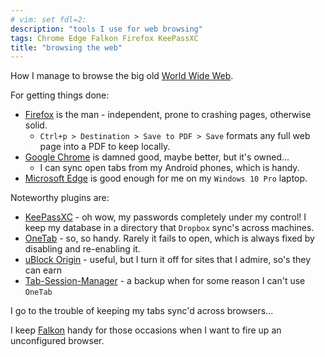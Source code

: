 ```yaml
---
# vim: set fdl=2:
description: "tools I use for web browsing"
tags: Chrome Edge Falkon Firefox KeePassXC
title: "browsing the web"
---
```


How I manage to browse the big old [World Wide Web](https://en.wikipedia.org/wiki/World_Wide_Web).

For getting things done:

- [Firefox](http://en.wikipedia.org/wiki/Mozilla_Firefox) is the man - independent, prone to crashing pages, otherwise solid.
    - `Ctrl+p > Destination > Save to PDF > Save` formats any full web page into a PDF to keep locally.
- [Google Chrome](http://en.wikipedia.org/wiki/Google_Chrome) is damned good, maybe better, but it's owned...
    - I can sync open tabs from my Android phones, which is handy.
- [Microsoft Edge](https://en.wikipedia.org/wiki/Microsoft_Edge) is good enough for me on my `Windows 10 Pro` laptop.

Noteworthy plugins are:

- [KeePassXC](https://en.wikipedia.org/wiki/KeePassXC) - oh wow, my passwords completely under my control! I keep my database in a directory that `Dropbox` sync's across machines.
- [OneTab](http://www.one-tab.com/) - so, so handy. Rarely it fails to open, which is always fixed by disabling and re-enabling it.
- [uBlock Origin](https://en.wikipedia.org/wiki/UBlock_Origin) - useful, but I turn it off for sites that I admire, so's they can earn
- [Tab-Session-Manager](https://github.com/sienori/Tab-Session-Manager) - a backup when for some reason I can't use `OneTab`

I go to the trouble of keeping my tabs sync'd across browsers...

I keep [Falkon](https://en.wikipedia.org/wiki/Falkon) handy for those occasions when I want to fire up an unconfigured browser.

